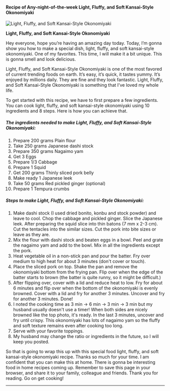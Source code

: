             

#### Recipe of Any-night-of-the-week Light, Fluffy, and Soft Kansai-Style Okonomiyaki

![Light, Fluffy, and Soft Kansai-Style Okonomiyaki](https://img-global.cpcdn.com/recipes/5475016599666688/751x532cq70/light-fluffy-and-soft-kansai-style-okonomiyaki-recipe-main-photo.jpg)

**Light, Fluffy, and Soft Kansai-Style Okonomiyaki**

Hey everyone, hope you’re having an amazing day today. Today, I’m gonna show you how to make a special dish, light, fluffy, and soft kansai-style okonomiyaki. One of my favorites. This time, I will make it a bit unique. This is gonna smell and look delicious.

Light, Fluffy, and Soft Kansai-Style Okonomiyaki is one of the most favored of current trending foods on earth. It’s easy, it’s quick, it tastes yummy. It’s enjoyed by millions daily. They are fine and they look fantastic. Light, Fluffy, and Soft Kansai-Style Okonomiyaki is something that I’ve loved my whole life.

To get started with this recipe, we have to first prepare a few ingredients. You can cook light, fluffy, and soft kansai-style okonomiyaki using 10 ingredients and 8 steps. Here is how you can achieve that.

##### The ingredients needed to make Light, Fluffy, and Soft Kansai-Style Okonomiyaki:

1.  Prepare 200 grams Plain flour
2.  Take 250 grams Japanese dashi stock
3.  Prepare 350 grams Nagaimo yam
4.  Get 3 Eggs
5.  Prepare 1/3 Cabbage
6.  Prepare 1 Squid
7.  Get 200 grams Thinly sliced pork belly
8.  Make ready 1 Japanese leek
9.  Take 50 grams Red pickled ginger (optional)
10.  Prepare 1 Tempura crumbs

##### Steps to make Light, Fluffy, and Soft Kansai-Style Okonomiyaki:

1.  Make dashi stock (I used dried bonito, konbu and stock powder) and leave to cool. Chop the cabbage and pickled ginger. Slice the Japanese leek. After preparing the squid slice into thin batons (7 mm x 2-3 cm). Cut the tentacles into the similar sizes. Cut the pork into bite sizes or leave as they are.
2.  Mix the flour with dashi stock and beaten eggs in a bowl. Peel and grate the nagaimo yam and add to the bowl. Mix in all the ingredients except the pork.
3.  Heat vegetable oil in a non-stick pan and pour the batter. Fry over medium to high heat for about 3 minutes (don't cover or touch).
4.  Place the sliced pork on top. Shake the pan and remove the okonomiyaki bottom from the frying pan. Flip over when the edge of the batter starts to brown (the batter is quite runny, so it might be difficult.)
5.  After flipping over, cover with a lid and reduce heat to low. Fry for about 6 minutes and flip over when the bottom of the okonomiyaki is evenly browned. Cover with a lid and fry for another 3 minutes. Uncover and fry for another 3 minutes. Done!
6.  I noted the cooking time as 3 min → 6 min → 3 min → 3 min but my husband usually doesn't use a timer! When both sides are nicely browned like the top photo, it's ready. In the last 3 minutes, uncover and fry until crispy. This okonomiyaki has lots of nagaimo yam so the fluffy and soft texture remains even after cooking too long.
7.  Serve with your favorite toppings.
8.  My husband may change the ratio or ingredients in the future, so I will keep you posted.

So that is going to wrap this up with this special food light, fluffy, and soft kansai-style okonomiyaki recipe. Thanks so much for your time. I am confident that you can make this at home. There is gonna be interesting food in home recipes coming up. Remember to save this page in your browser, and share it to your family, colleague and friends. Thank you for reading. Go on get cooking!

* * *